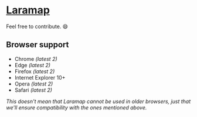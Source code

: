 # [Laramap](https://laramap.com)

Feel free to contribute. :smile:


## Browser support

* Chrome *(latest 2)*
* Edge *(latest 2)*
* Firefox *(latest 2)*
* Internet Explorer 10+
* Opera *(latest 2)*
* Safari *(latest 2)*

*This doesn't mean that Laramap cannot be used in older browsers, just that we'll ensure compatibility with the ones mentioned above.*